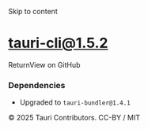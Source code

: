 Skip to content
# tauri-cli@1.5.2
ReturnView on GitHub
### Dependencies
  * Upgraded to `tauri-bundler@1.4.1`


© 2025 Tauri Contributors. CC-BY / MIT
